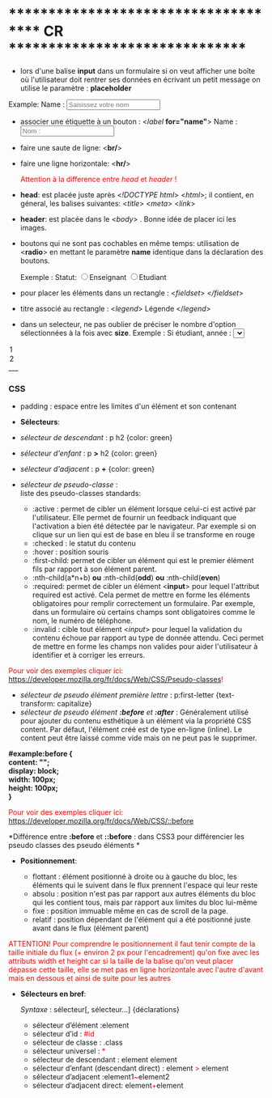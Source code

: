# ************************************ CR ******************************


* lors d'une balise **input** dans un formulaire si on veut afficher une boîte où l'utilisateur doit rentrer ses données en écrivant un petit message on utilise le paramètre : __placeholder__

 Example:
 <label> Name : </label> <input type = "text" name = "monNom" id ="name" placeholder="Saisissez votre nom" />

* associer une étiquette à un bouton : <*label* __for="name"__> Name : </label><input type="text" name="monNom" id="name" placeholder="Nom :"/>
* faire une saute de ligne: <__br/__>
* faire une ligne horizontale: <__hr/__>

  <span style="color:red"> Attention à la difference entre *head* et *header* ! </span>

* __head__: est placée juste après <*!DOCTYPE html*> <*html*>; il contient, en géneral, les balises suivantes: <*title*> <*meta*> <*link*>
* __header__: est placée dans le <*body*> . Bonne idée de placer ici les images.
* boutons qui ne sont pas cochables en même temps: utilisation de <**radio**> en mettant le paramètre **name** identique dans la déclaration des boutons.

  Exemple :
 <label> Statut:  </label> <input type="radio" name="statut" id="enseignant" /><label for="enseignant">Enseignant</label>
<input type="radio" name="statut" id="etudiant"/><label for="etudiant">Etudiant</label> <!--meme nom dans variable "name" pour qu'on ne puisse sélectionner que l'un des 2-->

* pour placer les éléments dans un rectangle : <*fieldset*> <*/fieldset*>
* titre associé au rectangle : <*legend*> Légende </*legend*>

* dans un selecteur, ne pas oublier de préciser le nombre d'option sélectionnées à la fois avec __size__.
Exemple :
<label>Si étudiant, année : </label> <select name="annee" size="1">
<option value="1">1</option>
<option value="2">2</option>
___

### CSS

* padding : espace entre les limites d'un élément et son contenant

* __Sélecteurs__:
 * *sélecteur de descendant* : p h2 {color: green}
 * *sélecteur d'enfant* : p __>__ h2 {color: green}
 * *sélecteur d'adjacent* : p __+__ {color: green}
 * *sélecteur de pseudo-classe* :  
    liste des pseudo-classes standards:
      * :active : permet de cibler un élément lorsque celui-ci est activé par l'utilisateur. Elle permet de fournir un feedback indiquant que l'activation a bien été détectée par le navigateur. Par exemple si on clique sur un lien qui est de base en bleu il se transforme en rouge
      * :checked : le statut du contenu
      * :hover : position souris
      * :first-child:  permet de cibler un élément qui est le premier élément fils par rapport à son élément parent.
      * :nth-child(a*n+b) __ou__ :nth-child(__odd__) __ou__ :nth-child(__even__)
      * :required: permet de cibler un élément <__input__> pour lequel l'attribut required est activé. Cela permet de mettre en forme les éléments obligatoires pour remplir correctement un formulaire. Par exemple, dans un formulaire où certains champs sont obligatoires comme le nom, le numéro de téléphone.
      * :invalid : cible tout élément <*input*> pour lequel la validation du contenu échoue par rapport au type de donnée attendu. Ceci permet de mettre en forme les champs non valides pour aider l'utilisateur à identifier et à corriger les erreurs.

  <span style="color:red"> Pour voir des exemples cliquer ici: https://developer.mozilla.org/fr/docs/Web/CSS/Pseudo-classes! </span>

 * *sélecteur de pseudo élément première lettre* : p:first-letter {text-transform: capitalize}
 * *sélecteur de pseudo élément __:before__ et __:after__* : Généralement utilisé pour ajouter du contenu esthétique à un élément via la propriété CSS content. Par défaut, l'élément créé est de type en-ligne (inline). Le content peut être laissé comme vide mais on ne peut pas le supprimer.


 __#example:before {</br>
   content: ""; </br>
   display: block; </br>
   width: 100px;</br>
   height: 100px;</br>
}__

<span style="color:red"> Pour voir des exemples cliquer ici: https://developer.mozilla.org/fr/docs/Web/CSS/::before</span>

*Différence entre __:before__ et __::before__ : dans CSS3  pour différencier les pseudo classes des pseudo éléments *


* __Positionnement__:

    * flottant : élément positionné à droite ou à gauche du bloc, les éléments qui le suivent dans le flux prennent l'espace qui leur reste
    * absolu : position n'est pas par rapport aux autres éléments du bloc qui les contient tous, mais par rapport aux limites du bloc lui-même
    * fixe : position immuable même en cas de scroll de la page.
    * relatif : position dépendant de l'élément qui a été positionné juste avant dans le flux (élément parent)

<span style="color:red"> ATTENTION! Pour comprendre le positionnement il faut tenir compte de la taille initiale du flux (+ environ 2 px pour l'encadrement) qu'on fixe avec les attributs width et height car si la taille de la balise qu'on veut placer dépasse cette taille, elle se met pas en ligne horizontale avec l'autre d'avant mais en dessous et ainsi de suite pour les autres</span>
* __Sélecteurs en bref__:

  *Syntaxe* : sélecteur[, sélecteur...] {déclarations}
  * sélecteur d’élément :element
  * sélecteur d’id : <span style="color:red">#id</span>
  * sélecteur de classe : <span style="color:red">.</span>class
  * sélecteur universel : <span style="color:red"> * </span>
  * sélecteur de descendant : element element
  * sélecteur d’enfant (descendant direct) : element<span style="color:red"> > </span>element
  * sélecteur d’adjacent :element1<span style="color:red">~</span>element2
  * sélecteur d’adjacent direct: element<span style="color:red">+</span>element
